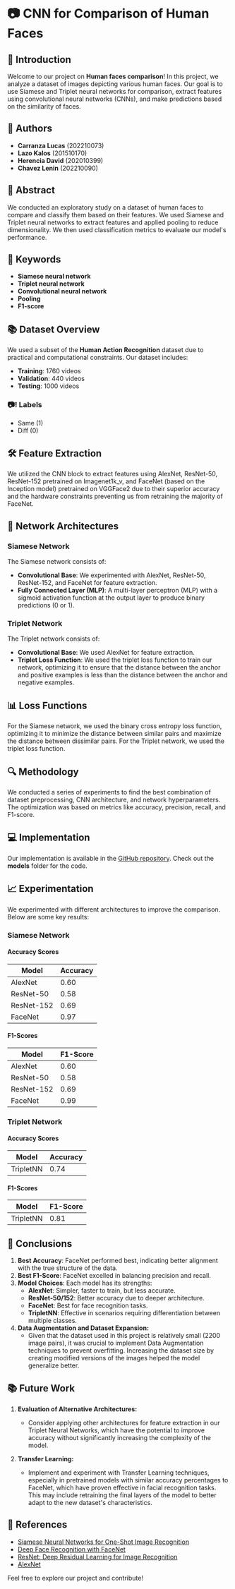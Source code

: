 # 📷 CNN for Comparison of Human Faces

## 🚀 Introduction
Welcome to our project on **Human faces comparison**! In this project, we analyze a dataset of images depicting various human faces. Our goal is to use Siamese and Triplet neural networks for comparison, extract features using convolutional neural networks (CNNs), and make predictions based on the similarity of faces.

## 👥 Authors
- **Carranza Lucas** (202210073)
- **Lazo Kalos** (201510170)
- **Herencia David** (202010399)
- **Chavez Lenin** (202210090)

## 📄 Abstract
We conducted an exploratory study on a dataset of human faces to compare and classify them based on their features. We used Siamese and Triplet neural networks to extract features and applied pooling to reduce dimensionality. We then used classification metrics to evaluate our model's performance.

## 🔑 Keywords
- **Siamese neural network**
- **Triplet neural network**
- **Convolutional neural network**
- **Pooling**
- **F1-score**

## 📚 Dataset Overview
We used a subset of the **Human Action Recognition** dataset due to practical and computational constraints. Our dataset includes:
- **Training**: 1760 videos
- **Validation**: 440 videos
- **Testing**: 1000 videos

### 📷! Labels
- Same (1)
- Diff (0)

## 🛠️ Feature Extraction
We utilized the CNN block to extract features using AlexNet, ResNet-50, ResNet-152 pretrained on Imagenet1k_v, and FaceNet (based on the Inception model) pretrained on VGGFace2 due to their superior accuracy and the hardware constraints preventing us from retraining the majority of FaceNet.

## 🧠 Network Architectures

### Siamese Network
The Siamese network consists of:
- **Convolutional Base**: We experimented with AlexNet, ResNet-50, ResNet-152, and FaceNet for feature extraction.
- **Fully Connected Layer (MLP)**: A multi-layer perceptron (MLP) with a sigmoid activation function at the output layer to produce binary predictions (0 or 1).

### Triplet Network
The Triplet network consists of:
- **Convolutional Base**: We used AlexNet for feature extraction.
- **Triplet Loss Function**: We used the triplet loss function to train our network, optimizing it to ensure that the distance between the anchor and positive examples is less than the distance between the anchor and negative examples.

## 📊 Loss Functions
For the Siamese network, we used the binary cross entropy loss function, optimizing it to minimize the distance between similar pairs and maximize the distance between dissimilar pairs. For the Triplet network, we used the triplet loss function.

## 🔍 Methodology
We conducted a series of experiments to find the best combination of dataset preprocessing, CNN architecture, and network hyperparameters. The optimization was based on metrics like accuracy, precision, recall, and F1-score.

## 💻 Implementation
Our implementation is available in the [GitHub repository](https://github.com/slamgLuke/FacesInTheWild/tree/main). Check out the **models** folder for the code.

## 📈 Experimentation
We experimented with different architectures to improve the comparison. Below are some key results:

### Siamese Network

#### Accuracy Scores
| Model       | Accuracy |
|-------------|----------|
| AlexNet     | 0.60     |
| ResNet-50   | 0.58     |
| ResNet-152  | 0.69     |
| FaceNet     | 0.97     |

#### F1-Scores
| Model       | F1-Score |
|-------------|----------|
| AlexNet     | 0.60     |
| ResNet-50   | 0.58     |
| ResNet-152  | 0.69     |
| FaceNet     | 0.99     |

### Triplet Network

#### Accuracy Scores
| Model       | Accuracy |
|-------------|----------|
| TripletNN   | 0.74     |

#### F1-Scores
| Model       | F1-Score |
|-------------|----------|
| TripletNN   | 0.81     |

## 📝 Conclusions
1. **Best Accuracy**: FaceNet performed best, indicating better alignment with the true structure of the data.
2. **Best F1-Score**: FaceNet excelled in balancing precision and recall.
3. **Model Choices**: Each model has its strengths:
    - **AlexNet**: Simpler, faster to train, but less accurate.
    - **ResNet-50/152**: Better accuracy due to deeper architecture.
    - **FaceNet**: Best for face recognition tasks.
    - **TripletNN**: Effective in scenarios requiring differentiation between multiple classes.
4. **Data Augmentation and Dataset Expansion:**
   - Given that the dataset used in this project is relatively small (2200 image pairs), it was crucial to implement Data Augmentation techniques to prevent overfitting. Increasing the dataset size by creating modified versions of the images helped the model generalize better.

## 📚 Future Work
1. **Evaluation of Alternative Architectures:**
   - Consider applying other architectures for feature extraction in our Triplet Neural Networks, which have the potential to improve accuracy without significantly increasing the complexity of the model.

2. **Transfer Learning:**
   - Implement and experiment with Transfer Learning techniques, especially in pretrained models with similar accuracy percentages to FaceNet, which have proven effective in facial recognition tasks. This may include retraining the final layers of the model to better adapt to the new dataset's characteristics.

## 📜 References
- [Siamese Neural Networks for One-Shot Image Recognition](https://www.cs.cmu.edu/~rsalakhu/papers/oneshot1.pdf)
- [Deep Face Recognition with FaceNet](https://doi.org/10.1109/CVPR.2015.7298682)
- [ResNet: Deep Residual Learning for Image Recognition](https://doi.org/10.1109/cvpr.2016.90)
- [AlexNet](https://doi.org/10.48550/arXiv.1404.5997)

Feel free to explore our project and contribute!
